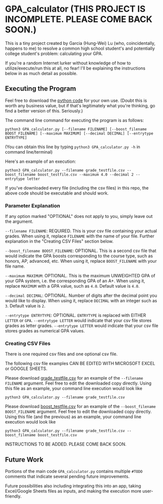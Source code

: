 # GPA_calculator (THIS PROJECT IS INCOMPLETE. PLEASE COME BACK SOON.)
This is a tiny project created by Garcia (Hung-Wei) Lu (who, coincidentally, happens to me) to resolve a common high school student's and potentially college student's problem: calculating your GPA.

If you're a random Internet lurker without knowledge of how to utilize/execute/run this at all, no fear! I'll be explaining the instructions below in as much detail as possible.

## Executing the Program
Feel free to download the [python code](https://github.com/gargargargar/GPA_calculator/blob/master/GPA_calculator.py) for your own use. (Doubt this is worth any business value, but if that's legitimately what you're thinking, go find a better version of this. Seriously.)

The command line command for executing the program is as follows:
```
python3 GPA_calculator.py [--filename FILENAME] [--boost_filename BOOST_FILENAME] [--maximum MAXIMUM] [--decimal DECIMAL] [--entrytype ENTRYTYPE]
```
(You can obtain this line by typing `python3 GPA_calculator.py -h` in command line/terminal)

Here's an example of an execution:
```
python3 GPA_calculator.py --filename grade_testfile.csv --boost_filename boost_testfile.csv --maximum 4.0 --decimal 2 --entrytype letter
```

If you've downloaded every file (including the csv files) in this repo, the above code should be executable and should work.


### Parameter Explanation

If any option marked "OPTIONAL" does not apply to you, simply leave out the argument.

`--filename FILENAME`: REQUIRED. This is your csv file containing your actual grades. When using it, replace `FILENAME` with the name of your file. Further explanation in the "Creating CSV Files" section below.

`--boost_filename BOOST_FILENAME`: OPTIONAL. This is a second csv file that would indicate the GPA boosts corresponding to the course type, such as honors, AP, advanced, etc. When using it, replace `BOOST_FILENAME` with your file name.

`--maximum MAXIMUM`: OPTIONAL. This is the maximum UNWEIGHTED GPA of your GPA system, i.e. the corresponding GPA of an A+. When using it, replace `MAXIMUM` with a GPA value, such as `4.0`. Default value is `4.0`.

`--decimal DECIMAL`: OPTIONAL. Number of digits after the decimal point you would like to display. When using it, replace `DECIMAL` with an integer such as `3`. Default value is `2`.

`--entrytype ENTRYTYPE`: OPTIONAL. `ENTRYTYPE` is replaced with EITHER `LETTER` or `GPA`. `--entrytype LETTER` would indicate that your csv file stores grades as letter grades. `--entrytype LETTER` would indicate that your csv file stores grades as numerical GPA values.

### Creating CSV Files
There is one required csv files and one optional csv file.

The following csv file examples CAN BE EDITED WITH MICROSOFT EXCEL or GOOGLE SHEETS.

Please download [grade_testfile.csv](https://github.com/gargargargar/GPA_calculator/blob/master/grade_testfile.csv) for an example of the `--filename FILENAME` argument. Feel free to edit the downloaded copy directly. Using this file as an example, your command line execution would look like
```
python3 GPA_calculator.py --filename grade_testfile.csv
```

Please download [boost_testfile.csv](https://github.com/gargargargar/GPA_calculator/blob/master/boost_testfile.csv) for an example of the `--boost_filename BOOST_FILENAME` argument. Feel free to edit the downloaded copy directly. Using this file (and the previous) as an example, your command line execution would look like
```
python3 GPA_calculator.py --filename grade_testfile.csv --boost_filename boost_testfile.csv
```

INSTRUCTIONS TO BE ADDED. PLEASE COME BACK SOON.

## Future Work
Portions of the main code `GPA_calculator.py` contains multiple `#TODO` comments that indicate several pending future improvements.

Future possibilities also including integrating this into an app, taking Excel/Google Sheets files as inputs, and making the execution more user-friendly.
